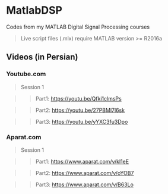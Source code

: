 # MatlabDSP
Codes from my MATLAB Digital Signal Processing courses

> Live script files (.mlx) require MATLAB version >= R2016a

## Videos (in Persian)
### Youtube.com
> Session 1

>> Part1: https://youtu.be/Qfki1clmsPs

>> Part2: https://youtu.be/27PBMl7l6sk

>> Part3: https://youtu.be/yYXC3fu3Dpo

### Aparat.com
> Session 1

>> Part1: https://www.aparat.com/v/kl1eE

>> Part2: https://www.aparat.com/v/oYOB7

>> Part3: https://www.aparat.com/v/B63Lo

